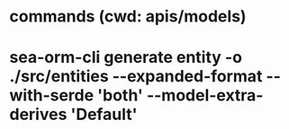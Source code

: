 # commands (cwd: apis/models)
# sea-orm-cli generate entity -o ./src/entities --expanded-format --with-serde 'both' --model-extra-derives 'Default'
